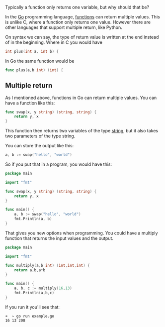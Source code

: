 Typically a function only returns one variable, but why should that be?

In the <a href="https://golang.org/">Go</a> programming language, <a href="https://golangr.com/methods/">functions</a> can return multiple values. This is unlike C, where a function only returns one value. However there are other languages that support multiple return, like Python.

On syntax we can say, the type of return value is written at the end instead of in the beginning. Where in C you would have

```c
int plus(int a, int b) {
```

In Go the same function would be

```go
func plus(a,b int) (int) {
```

## Multiple return

As I mentioned above, functions in Go can return multiple values.
You can have a function like this:

```go
func swap(x, y string) (string, string) {
	return y, x
}
```

This function then returns two variables of the type <a href="https://golangr.com/strings/">string</a>, but it also takes two parameters of the type string.

You can store the output like this:


```go
a, b := swap("hello", "world")
```

So if you put that in a program, you would have this:

```go
package main

import "fmt"

func swap(x, y string) (string, string) {
	return y, x
}

func main() {
	a, b := swap("hello", "world")
	fmt.Println(a, b)
}
```

That gives you new options when programming. You could have a multiply function that returns the input values and the output.

```go
package main

import "fmt"

func multiply(a,b int) (int,int,int) {
    return a,b,a*b
}

func main() {
    a, b, c := multiply(16,13)
    fmt.Println(a,b,c)
}
```

If you run it you'll see that:

```
➜  ~ go run example.go
16 13 208
```
